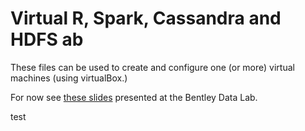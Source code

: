 # Virtual R, Spark, Cassandra and HDFS ab

These files can be used to create and configure one (or more) virtual machines (using virtualBox.)

For now see [these slides](https://docs.google.com/presentation/d/1rlSrjb9s697owHC3g0x8BnQLfpN1w-eTB-YVwfV_1dI/edit?pli=1#slide=id.p) 
presented at the Bentley Data Lab.

test
